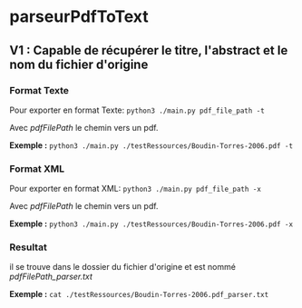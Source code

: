 # parseurPdfToText

## V1 : Capable de récupérer le titre, l'abstract et le nom du fichier d'origine

### Format Texte

Pour exporter en format Texte:  `python3 ./main.py pdf_file_path -t`

Avec _pdfFilePath_ le chemin vers un pdf.

**Exemple :** `python3 ./main.py ./testRessources/Boudin-Torres-2006.pdf -t`

### Format XML 

Pour exporter en format XML:  `python3 ./main.py pdf_file_path -x`

Avec _pdfFilePath_ le chemin vers un pdf.

**Exemple :** `python3 ./main.py ./testRessources/Boudin-Torres-2006.pdf -x`

### Resultat 

il se trouve dans le dossier du fichier d'origine et est nommé _pdfFilePath_parser.txt_

**Exemple :** `cat ./testRessources/Boudin-Torres-2006.pdf_parser.txt`

